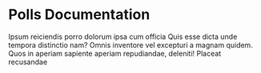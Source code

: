 # Polls Documentation

Ipsum reiciendis porro dolorum ipsa cum officia Quis esse dicta unde tempora distinctio nam? Omnis inventore vel excepturi a magnam quidem. Quos in aperiam sapiente aperiam repudiandae, deleniti! Placeat recusandae
